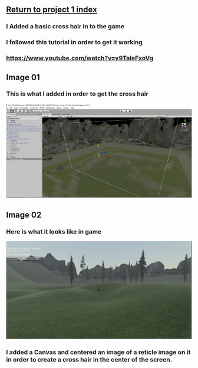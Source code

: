 ## <a href="project1">Return to project 1 index</a>

### I Added a basic cross hair in to the game
### I followed this tutorial in order to get it working
### <a href="https://www.youtube.com/watch?v=y9TaleFxoVg">https://www.youtube.com/watch?v=y9TaleFxoVg</a>

## Image 01

### This is what I added in order to get the cross hair
<img src="images/reticle02.png" alt="">

## Image 02

### Here is what it looks like in game
<img src="images/reticle01.png" alt="">

### I added a Canvas and centered an image of a reticle image on it in order to create a cross hair in the center of the screen.